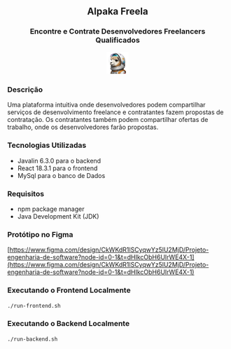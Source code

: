 <h2 align="center">Alpaka Freela</h2>

<h3 align="center">Encontre e Contrate Desenvolvedores Freelancers Qualificados</h3>

<p align="center">
 <img src="./react-frontend/src/img/alpaca-astronaut.png" width="10%" alt="Image description">
</p> 

### Descrição
Uma plataforma intuitiva onde desenvolvedores podem compartilhar serviços de desenvolvimento freelance e contratantes fazem propostas de contratação. Os contratantes também podem compartilhar ofertas de trabalho, onde os desenvolvedores farão propostas.
  
  
### Tecnologias Utilizadas

- Javalin 6.3.0 para o backend
- React 18.3.1 para o frontend
- MySql para o banco de Dados

### Requisitos
- npm package manager
- Java Development Kit (JDK)

### Protótipo no Figma
[https://www.figma.com/design/CkWKdR1lSCyqwYz5lU2MjD/Projeto-engenharia-de-software?node-id=0-1&t=dHIkcObH6UIrWE4X-1](https://www.figma.com/design/CkWKdR1lSCyqwYz5lU2MjD/Projeto-engenharia-de-software?node-id=0-1&t=dHIkcObH6UIrWE4X-1)

### Executando o Frontend Localmente

```sh
./run-frontend.sh
```

### Executando o Backend Localmente
```sh
./run-backend.sh
```


